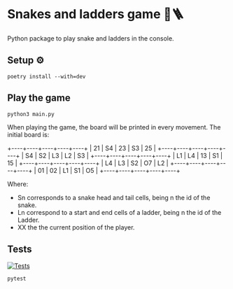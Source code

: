 # Snakes and ladders game 🐍🪜

Python package to play snake and ladders in the console.

## Setup ⚙️

   ```console
   poetry install --with=dev
   ```

## Play the game

   ```console
   python3 main.py
   ```
When playing the game, the board will be printed in every movement.
The initial board is:

+----+----+----+----+----+
| 21 | S4 | 23 | S3 | 25 |
+----+----+----+----+----+
| S4 | S2 | L3 | L2 | S3 |
+----+----+----+----+----+
| L1 | L4 | 13 | S1 | 15 |
+----+----+----+----+----+
| L4 | L3 | S2 | O7 | L2 |
+----+----+----+----+----+
| 01 | 02 | L1 | S1 | O5 |
+----+----+----+----+----+

Where:
- Sn corresponds to a snake head and tail cells, being n the id of the snake.
- Ln correspond to a start and end cells of a ladder, being n the id of the Ladder.
- XX the the current position of the player.

## Tests
[![Tests](https://github.com/alejandropr5/snakes-ladders-game/actions/workflows/test.yaml/badge.svg)](https://github.com/alejandropr5/snakes-ladders-game/actions/workflows/test.yaml)

   ```console
   pytest
   ```
